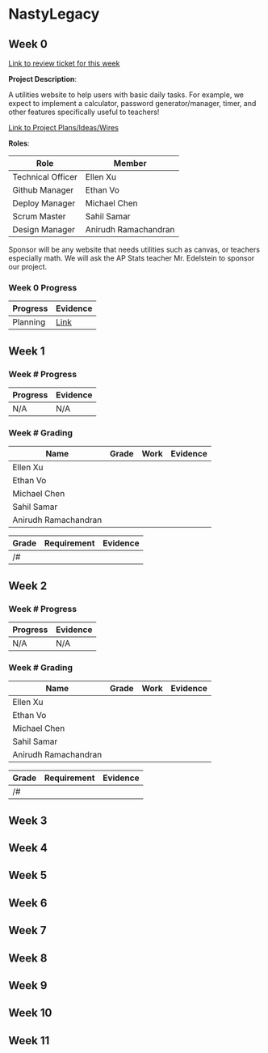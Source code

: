 # NastyLegacy



## Week 0

[Link to review ticket for this week](https://github.com/NastyEthan/NastyLegacy/issues/1)

**Project Description**:

A utilities website to help users with basic daily tasks. For example, we expect to implement a calculator, password generator/manager, timer, and other features specifically useful to teachers! 

[Link to Project Plans/Ideas/Wires](https://github.com/NastyLegacy/NastyLegacy/wiki/Old-Project-Plans-Ideas-Wires) 

**Roles**:

|Role| Member |
| - | - |
| Technical Officer | Ellen Xu |
| Github Manager | Ethan Vo |
| Deploy Manager | Michael Chen |
| Scrum Master | Sahil Samar |
| Design Manager | Anirudh Ramachandran |

Sponsor will be any website that needs utilities such as canvas, or teachers especially math. We will ask the AP Stats teacher Mr. Edelstein to sponsor our project. 

### Week 0 Progress

| Progress | Evidence |
| - | - |
| Planning | [Link](https://github.com/NastyEthan/NastyLegacy/issues/1) |

## Week 1

### Week # Progress

| Progress | Evidence |
| - | - |
| N/A | N/A |

### Week # Grading

| Name | Grade | Work | Evidence |
| - | - | - | - |
| Ellen Xu | | | |
| Ethan Vo | | | |
| Michael Chen | | | |
| Sahil Samar | | | |
| Anirudh Ramachandran | | | |


| Grade | Requirement | Evidence |
| - | - | - |
| /# | | | |

## Week 2

### Week # Progress

| Progress | Evidence |
| - | - |
| N/A | N/A |

### Week # Grading

| Name | Grade | Work | Evidence |
| - | - | - | - |
| Ellen Xu | | | |
| Ethan Vo | | | |
| Michael Chen | | | |
| Sahil Samar | | | |
| Anirudh Ramachandran | | | |


| Grade | Requirement | Evidence |
| - | - | - |
| /# | | | |
## Week 3

## Week 4

## Week 5

## Week 6

## Week 7

## Week 8

## Week 9

## Week 10

## Week 11
